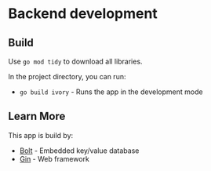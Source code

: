 # Backend development

## Build

Use `go mod tidy` to download all libraries.

In the project directory, you can run:

- `go build ivory` - Runs the app in the development mode

## Learn More

This app is build by:

- [Bolt](https://github.com/boltdb/bolt) - Embedded key/value database
- [Gin](https://github.com/gin-gonic/gin) - Web framework

